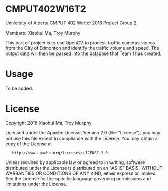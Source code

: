 # CMPUT402W16T2
University of Alberta CMPUT 402 Winter 2016 Project Group 2.

Members: Xiaohui Ma, Troy Murphy

This part of project is to use OpenCV to process traffic cameras videos from the City of Edmonton and identify the traffic volume and speed. The output data will then be passed into the database that Team 1 has created.

# Usage
To be added.

# License
  Copyright 2016 Xiaohui Ma, Troy Murphy

   Licensed under the Apache License, Version 2.0 (the "License");
   you may not use this file except in compliance with the License.
   You may obtain a copy of the License at

       http://www.apache.org/licenses/LICENSE-2.0

   Unless required by applicable law or agreed to in writing, software
   distributed under the License is distributed on an "AS IS" BASIS,
   WITHOUT WARRANTIES OR CONDITIONS OF ANY KIND, either express or implied.
   See the License for the specific language governing permissions and
   limitations under the License.
